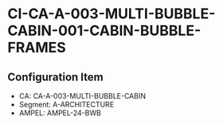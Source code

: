 # CI-CA-A-003-MULTI-BUBBLE-CABIN-001-CABIN-BUBBLE-FRAMES

## Configuration Item
- CA: CA-A-003-MULTI-BUBBLE-CABIN
- Segment: A-ARCHITECTURE
- AMPEL: AMPEL-24-BWB
